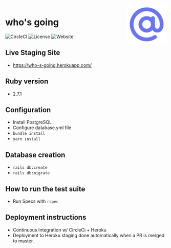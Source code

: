<img src="/app/assets/images/logo.png?raw=true" alt="drawing" width="125" align="right" />

# who's going
![CircleCI](https://img.shields.io/circleci/build/github/chr-ge/whos-going?style=flat-square)
![License](https://img.shields.io/badge/license-MIT-blue?style=flat-square)
![Website](https://img.shields.io/website?down_color=lightgrey&down_message=offline&style=flat-square&up_color=green&up_message=online&url=https%3A%2F%2Fwho-s-going.herokuapp.com%2F)

## **Live Staging Site**
- https://who-s-going.herokuapp.com/

## Ruby version
- 2.7.1

## Configuration
- Install PostgreSQL
- Configure database.yml file
- `bundle install`
- `yarn install`

## Database creation
- `rails db:create`
- `rails db:migrate`

## How to run the test suite
- Run Specs with `rspec`

## Deployment instructions
- Continuous Integration w/ CircleCi + Heroku
- Deployment to Heroku staging done automatically when a PR is merged to master. 
